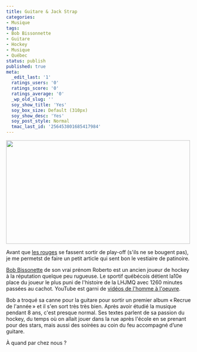 ```yaml
---
title: Guitare & Jack Strap
categories:
- Musique
tags:
- Bob Bissonnette
- Guitare
- Hockey
- Musique
- Québec
status: publish
published: true
meta:
  _edit_last: '1'
  ratings_users: '0'
  ratings_score: '0'
  ratings_average: '0'
  _wp_old_slug: ''
  soy_show_title: 'Yes'
  soy_box_size: Default (310px)
  soy_show_desc: 'Yes'
  soy_post_style: Normal
  tmac_last_id: '256453801685417984'
---
```

<img class="alignnone size-medium wp-image-2829" title="Bob Bissonette" src="https://dlgjp9x71cipk.cloudfront.net/2011/02/bobbissonette-500x281.png" alt="" width="500" height="281" />

Avant que <a href="https://www.lausannehc.ch/">les rouges</a> se fassent sortir de play-off (s'ils ne se bougent pas), je me permetst de faire un petit article qui sent bon le vestiaire de patinoire.

<!--more-->

<a href="https://www.bobbissonnette.com/">Bob Bissonette</a> de son vrai prénom Roberto est un ancien joueur de hockey à la réputation quelque peu rugueuse. Le sportif québécois détient la10e place du joueur le plus puni de l'histoire de la LHJMQ avec 1260 minutes passées au cachot. YouTube est garni de <a href="https://www.youtube.com/results?search_query=roberto+bissonnette+fight&amp;aq=f">vidéos de l'homme à l'oeuvre</a>.

Bob a troqué sa canne pour la guitare pour sortir un premier album « Recrue de l'année » et il s'en sort très très bien. Après avoir étudié la musique pendant 8 ans, c'est presque normal. Ses textes parlent de sa passion du hockey, du temps où on allait jouer dans la rue après l'école en se prenant pour des stars, mais aussi des soirées au coin du feu accompagné d’une guitare.

À quand par chez nous ?

<object width="500" height="311" classid="clsid:d27cdb6e-ae6d-11cf-96b8-444553540000" codebase="https://download.macromedia.com/pub/shockwave/cabs/flash/swflash.cab#version=6,0,40,0"><param name="allowFullScreen" value="true" /><param name="allowscriptaccess" value="always" /><param name="src" value="https://www.youtube.com/v/U5NhBx4FyB0?fs=1&amp;hl=fr_FR" /><param name="allowfullscreen" value="true" /><embed width="500" height="311" type="application/x-shockwave-flash" src="https://www.youtube.com/v/U5NhBx4FyB0?fs=1&amp;hl=fr_FR" allowFullScreen="true" allowscriptaccess="always" allowfullscreen="true" /></object>

<object width="500" height="311" classid="clsid:d27cdb6e-ae6d-11cf-96b8-444553540000" codebase="https://download.macromedia.com/pub/shockwave/cabs/flash/swflash.cab#version=6,0,40,0"><param name="allowFullScreen" value="true" /><param name="allowscriptaccess" value="always" /><param name="src" value="https://www.youtube.com/v/l1npK5OmYcg?fs=1&amp;hl=fr_FR" /><param name="allowfullscreen" value="true" /><embed width="500" height="311" type="application/x-shockwave-flash" src="https://www.youtube.com/v/l1npK5OmYcg?fs=1&amp;hl=fr_FR" allowFullScreen="true" allowscriptaccess="always" allowfullscreen="true" /></object>

